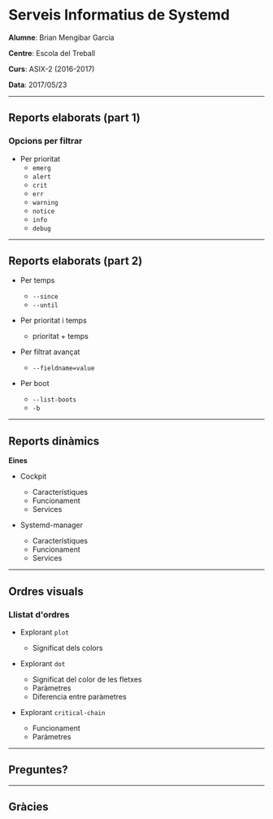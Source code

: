 # Serveis Informatius de Systemd

**Alumne**: Brian Mengibar Garcia

**Centre**: Escola del Treball

**Curs**: ASIX-2 (2016-2017)

**Data**: 2017/05/23

---

## Reports elaborats (part 1)

### Opcions per filtrar

* Per prioritat
	* `emerg`
	* `alert`
	* `crit`
	* `err`
	* `warning`
	* `notice`
	* `info`
	* `debug`

---

## Reports elaborats (part 2)

* Per temps
	* `--since`
	* `--until`

* Per prioritat i temps
	* prioritat + temps

* Per filtrat avançat
	 * `--fieldname=value`

* Per boot
	* `--list-boots`
	* `-b`

---

## Reports dinàmics

**Eines**

* Cockpit
	* Característiques
	* Funcionament
	* Services

* Systemd-manager
	* Característiques
	* Funcionament
	* Services

---

## Ordres visuals

### Llistat d'ordres

* Explorant `plot`
	* Significat dels colors

* Explorant `dot`
	* Significat del color de les fletxes
	* Paràmetres
	* Diferencia entre paràmetres

* Explorant `critical-chain`
	* Funcionament
	* Paràmetres

---

## Preguntes?

---

## Gràcies
